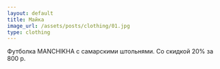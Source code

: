 ```yaml
---
layout: default
title: Майка
image_url: /assets/posts/clothing/01.jpg
type: clothing
---
```

Футболка MANCHIKHA с самарскими штольнями.
Со скидкой 20% за 800 р.
